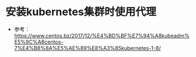 # 安装kubernetes集群时使用代理

- 参考：https://www.centos.bz/2017/12/%E4%BD%BF%E7%94%A8kubeadm%E5%9C%A8centos-7%E4%B8%8A%E5%AE%89%E8%A3%85kubernetes-1-8/

## 